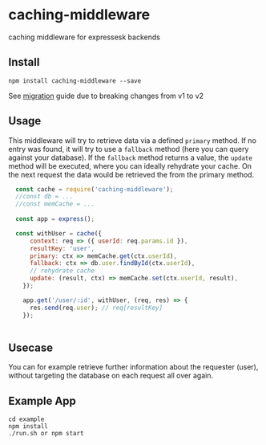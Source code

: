 # caching-middleware
caching middleware for expressesk backends

## Install

`npm install caching-middleware --save`

See [migration](https://github.com/mklan/caching-middleware/wiki/Migration-Guide-1.00----2.00) guide due to breaking changes from v1 to v2

## Usage

This middleware will try to retrieve data via a defined `primary` method.
If no entry was found, it will try to use a `fallback` method (here you can query against your database). If the `fallback` method returns a value, the `update`
method will be executed, where you can ideally rehydrate your cache. On the next request the data would be retrieved the from the primary method.


```javascript
  const cache = require('caching-middleware');
  //const db = ...
  //const memCache = ...
  
  const app = express();

  const withUser = cache({
      context: req => ({ userId: req.params.id }),
      resultKey: 'user',
      primary: ctx => memCache.get(ctx.userId),
      fallback: ctx => db.user.findById(ctx.userId),
      // rehydrate cache
      update: (result, ctx) => memCache.set(ctx.userId, result),
    });

    app.get('/user/:id', withUser, (req, res) => {
      res.send(req.user); // req[resultKey]
    });
  
```

## Usecase

You can for example retrieve further information about the requester (user), without targeting the database on each
request all over again. 

## Example App

```
cd example
npm install
./run.sh or npm start
```
